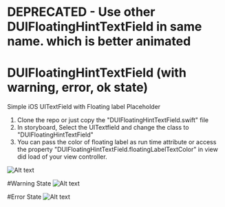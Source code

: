 # DEPRECATED - Use other DUIFloatingHintTextField in same name. which is better animated 
# DUIFloatingHintTextField (with warning, error, ok state)
Simple iOS UITextField with Floating label Placeholder

1. Clone the repo or just copy the "DUIFloatingHintTextField.swift" file
2. In storyboard, Select the UITextfield and change the class to "DUIFloatingHintTextField"
3. You can pass the color of floating label as run time attribute or access the property "DUIFloatingHintTextField.floatingLabelTextColor" in view did load of your view controller.

![Alt text](/../master/out.gif?raw=true)

#Warning State
![Alt text](/../master/warning.png?raw=true)

#Error State
![Alt text](/../master/error.png?raw=true)

